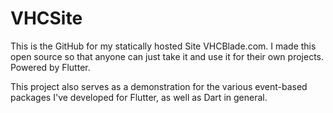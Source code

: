 # VHCSite

This is the GitHub for my statically hosted Site VHCBlade.com. I made this open source so that anyone can just take it and use it for their own projects. Powered by Flutter.

This project also serves as a demonstration for the various event-based packages I've developed for Flutter, as well as Dart in general.